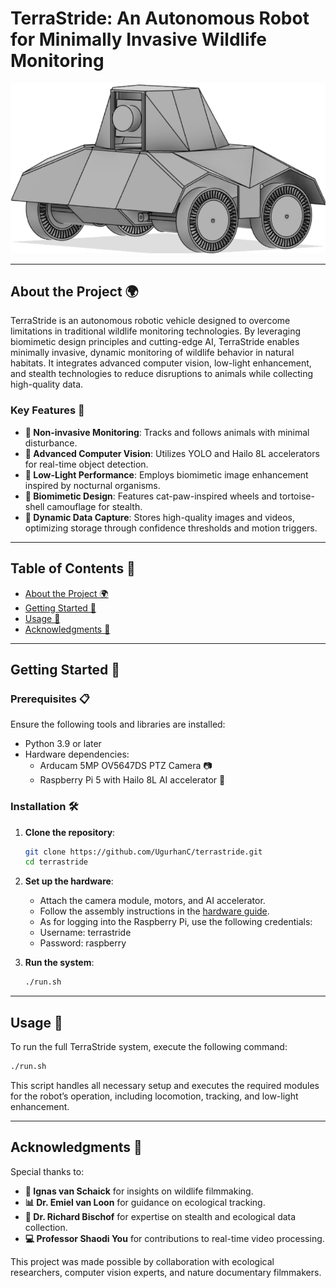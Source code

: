 # TerraStride: An Autonomous Robot for Minimally Invasive Wildlife Monitoring

![TerraStride Robot](assets/TerraStride.png)

---

## About the Project 🌍

TerraStride is an autonomous robotic vehicle designed to overcome limitations in traditional wildlife monitoring technologies. By leveraging biomimetic design principles and cutting-edge AI, TerraStride enables minimally invasive, dynamic monitoring of wildlife behavior in natural habitats. It integrates advanced computer vision, low-light enhancement, and stealth technologies to reduce disruptions to animals while collecting high-quality data.

### Key Features 🌟

- **🦉 Non-invasive Monitoring**: Tracks and follows animals with minimal disturbance.
- **🤖 Advanced Computer Vision**: Utilizes YOLO and Hailo 8L accelerators for real-time object detection.
- **🌌 Low-Light Performance**: Employs biomimetic image enhancement inspired by nocturnal organisms.
- **🐾 Biomimetic Design**: Features cat-paw-inspired wheels and tortoise-shell camouflage for stealth.
- **📸 Dynamic Data Capture**: Stores high-quality images and videos, optimizing storage through confidence thresholds and motion triggers.

---

## Table of Contents 📑

- [About the Project 🌍](#about-the-project-🌍)
- [Getting Started 🚀](#getting-started-🚀)
- [Usage 🔧](#usage-🔧)
- [Acknowledgments 🙏](#acknowledgments-🙏)

---

## Getting Started 🚀

### Prerequisites 📋

Ensure the following tools and libraries are installed:

- Python 3.9 or later
- Hardware dependencies:
  - Arducam 5MP OV5647DS PTZ Camera 📷
  - Raspberry Pi 5 with Hailo 8L AI accelerator 🤖

### Installation 🛠️

1. **Clone the repository**:

   ```bash
   git clone https://github.com/UgurhanC/terrastride.git
   cd terrastride
   ```

2. **Set up the hardware**:

   - Attach the camera module, motors, and AI accelerator.
   - Follow the assembly instructions in the [hardware guide](3dmodel/build%20instructions.pdf).
   - As for logging into the Raspberry Pi, use the following credentials:
   - Username: terrastride
   - Password: raspberry

3. **Run the system**:

   ```bash
   ./run.sh
   ```

---

## Usage 🔧

To run the full TerraStride system, execute the following command:

```bash
./run.sh
```

This script handles all necessary setup and executes the required modules for the robot’s operation, including locomotion, tracking, and low-light enhancement.

---

## Acknowledgments 🙏

Special thanks to:

- **🎥 Ignas van Schaick** for insights on wildlife filmmaking.
- **📊 Dr. Emiel van Loon** for guidance on ecological tracking.
- **🌲 Dr. Richard Bischof** for expertise on stealth and ecological data collection.
- **💻 Professor Shaodi You** for contributions to real-time video processing.

This project was made possible by collaboration with ecological researchers, computer vision experts, and nature documentary filmmakers.
